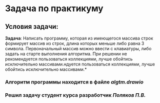 # Задача по практикуму

## Условия задачи:
**Задача**: Написать программу, которая из имеющегося массива строк формирует массив из строк, длина которых меньше либо равна 3 символа. Первоначальный массив можно ввести с клавиатуры, либо задать на старте выполнения алгоритма. При решении не рекомендуется пользоваться коллекциями, лучше обойтись исключительно массивами.ндуется пользоваться коллекциями, лучше обойтись исключительно массивами.*


### Алгоритм программы находится в файле *algtm.drawio*

### Решил задачу студент курса разработчик *Поляков П.В.*

